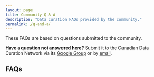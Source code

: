 ```yaml
---
layout: page
title: Community Q & A  
description: "Data curation FAQs provided by the community."
permalink: /q-and-a/
---
```


These FAQs are based on questions submitted to the community. 

**Have a question not answered here?** Submit it to the Canadian Data Curation Network via its [Google Group](https://groups.google.com/forum/#!forum/can-dcn) or by [email](mailto:can-dcn@googlegroups.com). 

## FAQs

